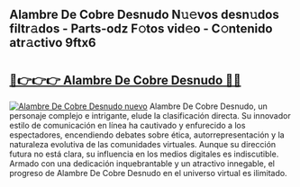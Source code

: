 ## Alambre De Cobre Desnudo N𝚞𝚎vos desn𝚞dos filtr𝚊dos - Parts-odz F𝚘tos vid𝚎o - C𝚘ntenido atr𝚊ctivo 9ftx6

# <h2><a href="http://mb8j5mg.tromn.icu/?c=Alambre+De+Cobre+Desnudo">🔗👉👉👉 Alambre De Cobre Desnudo 🔗🔗</a></h2>

[![Alambre De Cobre Desnudo nuevo](https://i.imgur.com/pEAQMta.gif)](http://mb8j5mg.tromn.icu/?c=Alambre+De+Cobre+Desnudo)
Alambre De Cobre Desnudo, un personaje complejo e intrigante, elude la clasificación directa. Su innovador estilo de comunicación en línea ha cautivado y enfurecido a los espectadores, encendiendo debates sobre ética, autorrepresentación y la naturaleza evolutiva de las comunidades virtuales. Aunque su dirección futura no está clara, su influencia en los medios digitales es indiscutible. Armado con una dedicación inquebrantable y un atractivo innegable, el progreso de Alambre De Cobre Desnudo en el universo virtual es ilimitado.
